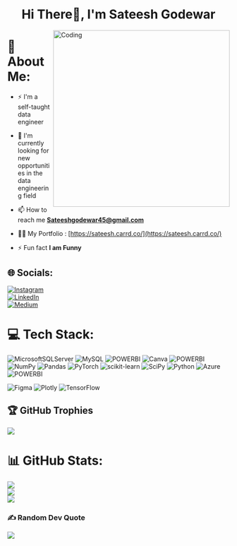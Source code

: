 <h1 align="center">Hi There👋, I'm Sateesh Godewar</h1>
<img align="right" alt="Coding" width="400" src="https://media.tenor.com/NOYF3f82b_gAAAAC/programmer.gif">


# 💫 About Me:


- ⚡ I'm a self-taught data engineer
- 🤔 I'm currently looking for new opportunities in the data engineering field
- 📫 How to reach me **Sateeshgodewar45@gmail.com**
  
- 👨‍💻 My Portfolio : [https://sateesh.carrd.co/](https://sateesh.carrd.co/)

- ⚡ Fun fact **I am Funny**

## 🌐 Socials:
[![Instagram](https://img.shields.io/badge/Instagram-%23E4405F.svg?logo=Instagram&logoColor=white)](https://instagram.com/analytic_guide)<br> [![LinkedIn](https://img.shields.io/badge/LinkedIn-%230077B5.svg?logo=linkedin&logoColor=white)](https://linkedin.com/in/sateesh-godewar) <br>
 [![Medium](https://img.shields.io/badge/Medium-12100E?logo=medium&logoColor=white)](https://medium.com/@@sateeshgodewar45)

# 💻 Tech Stack:
![MicrosoftSQLServer](https://img.shields.io/badge/Microsoft%20SQL%20Sever-CC2927?style=flat-square&logo=microsoft%20sql%20server&logoColor=white) ![MySQL](https://img.shields.io/badge/mysql-%2300f.svg?style=flat-square&logo=mysql&logoColor=white)  ![POWERBI](https://img.shields.io/badge/Tableau-green)
![Canva](https://img.shields.io/badge/Canva-%2300C4CC.svg?style=flat-square&logo=Canva&logoColor=white) ![POWERBI](https://img.shields.io/badge/EXCEL-red) 
![NumPy](https://img.shields.io/badge/numpy-%23013243.svg?style=flat-square&logo=numpy&logoColor=white) ![Pandas](https://img.shields.io/badge/pandas-%23150458.svg?style=flat-square&logo=pandas&logoColor=white) 
![PyTorch](https://img.shields.io/badge/PyTorch-%23EE4C2C.svg?style=flat-square&logo=PyTorch&logoColor=white) ![scikit-learn](https://img.shields.io/badge/scikit--learn-%23F7931E.svg?style=flat-square&logo=scikit-learn&logoColor=white) ![SciPy](https://img.shields.io/badge/SciPy-%230C55A5.svg?style=flat-square&logo=scipy&logoColor=%white) ![Python](https://img.shields.io/badge/python-3670A0?style=flat-square&logo=python&logoColor=ffdd54)
![Azure](https://img.shields.io/badge/azure-%230072C6.svg?style=flat-square&logo=azure-devops&logoColor=white) ![POWERBI](https://img.shields.io/badge/POWERBI-blue)

![Figma](https://img.shields.io/badge/figma-%23F24E1E.svg?style=flat-square&logo=figma&logoColor=white) ![Plotly](https://img.shields.io/badge/Plotly-%233F4F75.svg?style=flat-square&logo=plotly&logoColor=white) ![TensorFlow](https://img.shields.io/badge/TensorFlow-%23FF6F00.svg?style=flat-square&logo=TensorFlow&logoColor=white)

## 🏆 GitHub Trophies
![](https://github-profile-trophy.vercel.app/?username=satg01&theme=juicyfresh&no-frame=false&no-bg=false&margin-w=4)

# 📊 GitHub Stats:
![](https://github-readme-stats.vercel.app/api?username=satg01&theme=tokyonight&hide_border=false&include_all_commits=true&count_private=false)<br/>
![](https://github-readme-streak-stats.herokuapp.com/?user=satg01&theme=tokyonight&hide_border=false)<br/>
![](https://github-readme-stats.vercel.app/api/top-langs/?username=satg01&theme=tokyonight&hide_border=false&include_all_commits=true&count_private=false&layout=compact)

### ✍️ Random Dev Quote
![](https://quotes-github-readme.vercel.app/api?type=vetical&theme=radical)

